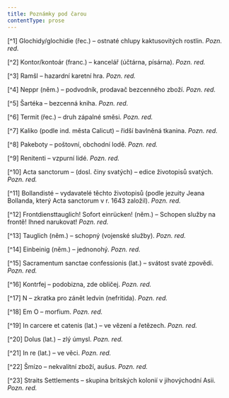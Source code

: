 ```yaml
---
title: Poznámky pod čarou
contentType: prose
---
```


<section>

[^1] Glochidy/glochidie (řec.) – ostnaté chlupy kaktusovitých rostlin. _Pozn. red._

[^2] Kontor/kontoár (franc.) – kancelář (účtárna, písárna). _Pozn. red._

[^3] Ramšl – hazardní karetní hra. _Pozn. red._

[^4] Neppr (něm.) – podvodník, prodavač bezcenného zboží. _Pozn. red._

[^5] Šartéka – bezcenná kniha. _Pozn. red._

[^6] Termit (řec.) – druh zápalné směsi. _Pozn. red._

[^7] Kaliko (podle ind. města Calicut) – řidší bavlněná tkanina. _Pozn. red._

[^8] Pakeboty – poštovní, obchodní lodě. _Pozn. red._

[^9] Renitenti – vzpurní lidé. _Pozn. red._

[^10] Acta sanctorum – (dosl. činy svatých) – edice životopisů svatých. _Pozn. red._

[^11] Bollandisté – vydavatelé těchto životopisů (podle jezuity Jeana Bollanda, který Acta sanctorum v r. 1643 založil). _Pozn. red._

[^12] Frontdiensttauglich! Sofort einrücken! (něm.) – Schopen služby na frontě! Ihned narukovat! _Pozn. red._

[^13] Tauglich (něm.) – schopný (vojenské služby). _Pozn. red._

[^14] Einbeinig (něm.) – jednonohý. _Pozn. red._

[^15] Sacramentum sanctae confessionis (lat.) – svátost svaté zpovědi. _Pozn. red._

[^16] Kontrfej – podobizna, zde obličej. _Pozn. red._

[^17] N – zkratka pro zánět ledvin (nefritida). _Pozn. red._

[^18] Em O – morfium. _Pozn. red._

[^19] In carcere et catenis (lat.) – ve vězení a řetězech. _Pozn. red._

[^20] Dolus (lat.) – zlý úmysl. _Pozn. red._

[^21] In re (lat.) – ve věci. _Pozn. red._

[^22] Šmízo – nekvalitní zboží, aušus. _Pozn. red._

[^23] Straits Settlements – skupina britských kolonií v jihovýchodní Asii. _Pozn. red._

</section>
